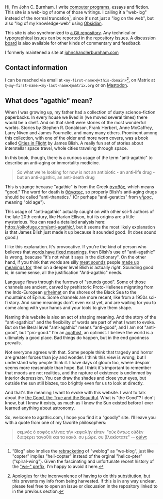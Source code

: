 Hi, I'm John C. Burnham. I write [computer programs](https://github.com/johnchandlerburnham), essays and fiction. This site is a web-log of some of those writings. I calling it a "web-log" instead of the normal truncation[^1], since it's not just a "log on the web", but also "log of my knowledge-web" using [Obsidian](https://obsidian.md/).

[^1]: "Blog" also implies the [rebracketing](https://en.wikipedia.org/wiki/Rebracketing) of "weblog" as "we-blog", just like "copter" implies "heli-copter" instead of the orginal "helico-pter" ("spiral-wing"). Given the fascinating and unfortunate recent history of the ["we-" prefix](https://en.wikipedia.org/wiki/WeWork), I'm happy to avoid it here.

This site is also synchronized to [a Git repository](https://github.com/johnchandlerburnham/agathic.com). Any technical or typographical issues can be reported in the repository [Issues](https://github.com/johnchandlerburnham/agathic.com/issues). A [discussion board](https://github.com/johnchandlerburnham/agathic.com/discussions) is also available for other kinds of commentary and feedback.

I formerly maintened a site at [johnchandlerburnham.com](johnchandlerburnham.com)

## Contact information

I can be reached via email at `<my-first-name>@<this-domain>`[^2],  on Matrix at `@<my-first-name><my-last-name>@matrix.org` or on [Mastodon](https://fosstodon.org/web/accounts/270529).

[^2]: Apologies for the inconvenience of having to do this substitution, but this prevents my info from being harvested. If this is in any way unclear, please feel free to open an issue or discussion in the repository linked to in the previous section.

## What does "agathic" mean?

When I was growing up, my father had a collection of dusty science-fiction paperbacks. In every house we lived in (we moved several times) there would be a shelf. And on that shelf were stories of the most wonderful worlds.  Stories by Stephen R. Donaldson, Frank Herbert, Anne McCaffrey, Larry Niven and James Pournelle, and many many others. Prominent among this collection, with one of the older and more worn covers, was a book called [Cities in Flight](https://en.wikipedia.org/wiki/Cities_in_Flight) by James Blish. A really fun set of stories about interstellar space travel, whole cities traveling through space.

In this book, though,  there is a curious usage of the term "anti-agathic" to describe an anti-aging or immortality medicine. 

> So what we're looking for now is not an antibiotic - an anti-life drug - but an anti-agathic, an anti-death drug

This is strange because "agathic" is from the Greek [ἀγαθός](https://en.wiktionary.org/wiki/%E1%BC%80%CE%B3%CE%B1%CE%B8%CF%8C%CF%82), which means "good." The word for death is [θάνατος](https://en.wiktionary.org/wiki/%CE%B8%CE%AC%CE%BD%CE%B1%CF%84%CE%BF%CF%82#Ancient_Greek), so properly Blish's anti-aging drugs should be called "anti-thanatics." (Or perhaps "anti-geratics" from [γῆρας](https://en.wiktionary.org/wiki/%CE%B3%E1%BF%86%CF%81%CE%B1%CF%82#Ancient_Greek), meaning "old age").

This usage of "anti-agathic" actually caught on with other sci-fi authors of the late 20th century, like Harlan Ellison, but its origins are a little mysterious. You can read a detailed analysis here: https://oikofuge.com/anti-agathic/, but it seems the most likely explanation is that James Blish just made it up because it sounded good. (It does sound good.)

I like this explanation. It's provocative. If you're the kind of person who believes that [words have fixed meanings](https://en.wikipedia.org/wiki/Linguistic_prescription), then Blish's use of "anti-agathic" is wrong, beacuse "it's not what it says in the dictionary". On the other hand, if you think that words are silly [meat sounds](https://en.wikipedia.org/wiki/They're_Made_Out_of_Meat) people [made up meanings for](https://en.wikipedia.org/wiki/Linguistic_description), then on a deeper level Blish is actually *right*. Sounding good is, in some sense, all the justification "Anti-agathic" needs.

Language flows through the furrows of "sounds good". Some of those channels are ancient, carved by prehistoric Proto-Hellenes migrating from the Indo-European [urheimat](https://en.wikipedia.org/wiki/Proto-Indo-European_homeland) on the shores of the Black Sea to the mountains of Epirus. Some channels are more recent, like from a 1950s sci-fi story. And some meanings don't even exist yet, and are waiting for you to come along with your hands and your tools to give them shape.

Naming this website is also an act of shaping meaning. And the story of the "anti-agathics" and the flexibility of words are part of what I want to evoke. But on the literal level "anti-agathic" means "anti-good", and I am not "anti-good", but "pro-good." I'm an [agathist](https://en.wikipedia.org/wiki/Agathism), an optimist. I believe the world is a ultimately a good place. Bad things do happen, but in the end goodness prevails.

Not everyone agrees with that. Some people think that tragedy and horror are greater forces than joy and wonder. I think this view is wrong, but I understand why people think it. I have days of gloom too, where despair seems more reasonable than hope. But I think it's important to remember that moods are not realities, and the rapture of existence is undimmed by interior depression. You can draw the shades and close your eyes, but outside the sun still blazes, too brightly even for us to look at directly.

And that's the meaning I want to evoke with this website. I want to talk about the [the Good, the True and the Beautiful](https://en.wikipedia.org/wiki/Transcendentals). What is "the Good"? I don't know, but I know it exists, as much as I knew the Sun existed before I ever learned anything about astronomy.

So, welcome to agathic.com, I hope you find it a "goodly" site. I'll leave you with a quote from one of my favorite philosophers:

> σεμνός ὁ σοφὸς κλίνας τὴν κεφαλὴν εἶπεν· "οὐκ ὄντως οὐδὲν διαφέρει ταγαθὰ και τα κακά. συ μῶρε. συ βλακίστατε" -- [oὐίντ](https://twitter.com/dril_grc)

